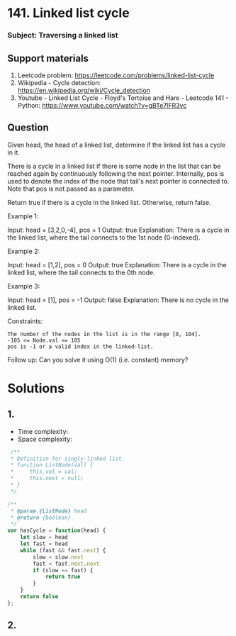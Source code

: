 # 141. Linked list cycle

### Subject: Traversing a linked list

## Support materials

1. Leetcode problem: https://leetcode.com/problems/linked-list-cycle
2. Wikipedia - Cycle detection: https://en.wikipedia.org/wiki/Cycle_detection
3. Youtube -  Linked List Cycle - Floyd's Tortoise and Hare - Leetcode 141 - Python: https://www.youtube.com/watch?v=gBTe7lFR3vc

## Question

Given head, the head of a linked list, determine if the linked list has a cycle in it.

There is a cycle in a linked list if there is some node in the list that can be reached again by continuously following the next pointer. Internally, pos is used to denote the index of the node that tail's next pointer is connected to. Note that pos is not passed as a parameter.

Return true if there is a cycle in the linked list. Otherwise, return false.

 

Example 1:

Input: head = [3,2,0,-4], pos = 1
Output: true
Explanation: There is a cycle in the linked list, where the tail connects to the 1st node (0-indexed).

Example 2:

Input: head = [1,2], pos = 0
Output: true
Explanation: There is a cycle in the linked list, where the tail connects to the 0th node.

Example 3:

Input: head = [1], pos = -1
Output: false
Explanation: There is no cycle in the linked list.

 

Constraints:

    The number of the nodes in the list is in the range [0, 104].
    -105 <= Node.val <= 105
    pos is -1 or a valid index in the linked-list.

 

Follow up: Can you solve it using O(1) (i.e. constant) memory?


# Solutions

## 1.

- Time complexity: 
- Space complexity: 


``` javascript
 /**
 * Definition for singly-linked list.
 * function ListNode(val) {
 *     this.val = val;
 *     this.next = null;
 * }
 */

/**
 * @param {ListNode} head
 * @return {boolean}
 */
var hasCycle = function(head) {
    let slow = head
    let fast = head
    while (fast && fast.next) {
        slow = slow.next
        fast = fast.next.next
        if (slow == fast) {
            return true
        }
    }
    return false
};
```

## 2. 

```javascript
 
```

